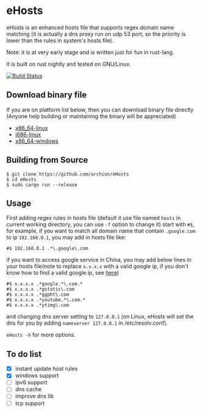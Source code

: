 # eHosts

eHosts is an enhanced hosts file that supports regex domain name matching (it is actually a dns proxy run on udp 53 port, so the priority is lower than the rules in system's hosts file).

Note: it is at very early stage and is written just for fun in rust-lang.

It is built on rust nightly and tested on GNU/Linux.

[![Build Status](https://travis-ci.org/archion/eHosts.svg)](https://travis-ci.org/archion/eHosts)

## Download binary file

If you are on platform list below, then you can download binary file directly (Anyone help building or maintaining the binary will be appreciated)

- [x86_64-linux](https://raw.githubusercontent.com/archion/eHosts/master/target/x86_64-unknown-linux-gnu/release/eHosts)
- [i686-linux](https://raw.githubusercontent.com/archion/eHosts/master/target/i686-unknown-linux-gnu/release/eHosts)
- [x86_64-windows](https://raw.githubusercontent.com/archion/eHosts/master/target/x86_64-pc-windows-gnu/release/eHosts.exe)

## Building from Source

```
$ git clone https://github.com/archion/eHosts
$ cd eHosts 
$ sudo cargo run --release
```

## Usage
First adding regex rules in hosts file (default it use file named `hosts` in current working directory, you can use `-f` option to change it) start with `#$`, for example, if you want to match all domain name that contain `.google.com` to ip `192.168.0.1`, you may add in hosts file like:

```
#$ 192.168.0.1 .*\.google\.com
```
if you want to access google service in China, you may add below lines in your hosts file(note to replace `x.x.x.x` with a valid google ip, if you don't know how to find a valid google ip, see [here](http://archion.github.io/2014/06/18/%E8%87%AA%E5%AF%BB%E8%B0%B7%E6%AD%8C%E6%8C%A8%E5%B1%81/))
```
#$ x.x.x.x .*google.*\.com.*
#$ x.x.x.x .*gstatic\.com
#$ x.x.x.x .*ggpht\.com
#$ x.x.x.x .*youtube.*\.com.*
#$ x.x.x.x .*ytimg\.com
```
and changing dns server setting to `127.0.0.1` (on Linux, eHosts will set the dns for you by adding `nameserver 127.0.0.1` in /etc/resolv.conf).

`eHosts -h` for more options.

## To do list

- [x] instant update host rules
- [x] windows support
- [ ] ipv6 support
- [ ] dns cache
- [ ] improve dns lib
- [ ] tcp support
